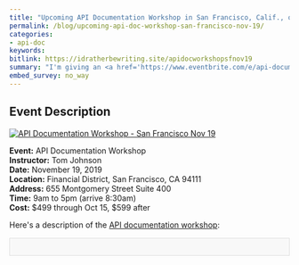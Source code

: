 ```yaml
---
title: "Upcoming API Documentation Workshop in San Francisco, Calif., on November 19, 2019"
permalink: /blog/upcoming-api-doc-workshop-san-francisco-nov-19/
categories:
- api-doc
keywords:
bitlink: https://idratherbewriting.site/apidocworkshopsfnov19
summary: "I'm giving an <a href='https://www.eventbrite.com/e/api-documentation-workshop-san-francisco-nov-19-2019-tickets-72043928329'>API Documentation Workshop</a> in San Francisco, California, on November 19, 2019. You can <a href='https://www.eventbrite.com/e/api-documentation-workshop-san-francisco-nov-19-2019-tickets-72043928329'>register on Eventbrite here</a>."
embed_survey: no_way
---
```


## Event Description

<a href="https://www.eventbrite.com/e/api-documentation-workshop-san-francisco-nov-19-2019-tickets-72043928329"><img src="https://idratherbewritingmedia.com/images/api/sanfrancisco_api_workshop.png" alt="API Documentation Workshop - San Francisco Nov 19"/></a>

**Event:** API Documentation Workshop<br/>
**Instructor:** Tom Johnson<br/>
**Date:** November 19, 2019 <br/>
**Location:** Financial District, San Francisco, CA 94111<br/>
**Address:** 655 Montgomery Street Suite 400<br/>
**Time:** 9am to 5pm (arrive 8:30am)<br/>
**Cost:** $499 through Oct 15, $599 after

Here's a description of the [API documentation workshop](https://www.eventbrite.com/e/api-documentation-workshop-san-francisco-nov-19-2019-tickets-72043928329):

<div style="background-color: #f8f8f8; border: 1px solid #dedede; padding: 15px; margin: 15px 0px;">
<script>
         var settings = {
           "async": true,
           "crossDomain": true,
           "url": "https://www.eventbriteapi.com/v3/events/72043928329/?token={{site.eventbrite_public_token}}",
           "method": "GET"
         }

         $.ajax(settings).done(function (response) {
           console.log(response);

           var name = response.name.html;
           $("#eventName").append(name);
          var content = response.description.html;
           $("#eventDescription").append(content);
           var url = response.url;
           $("#eventLink").append('<p><i>To register for the workshop, <a href="' + url + '">view the event on EventBrite</a> and click the <b>Tickets</b> button.</i></p>');
         });
      </script>
      <h2><div id="eventName"></div></h2>
      <div id="eventDescription"></div>
</div>

## Register for the Workshop

<div style="margin-top:10px;" id="eventLink"></div>

## Questions

If you have any questions, just reach out to me at <a href="mailto:tomjoht@gmail.com">tomjoht@gmail.com</a>.

(By the way, the above title, description, and link are pulled from EventBrite directly through the [Retrieve an Event](https://www.eventbrite.com/platform/api#/reference/event/retrieve-an-event) endpoint in the EventBrite API. This is something you'll learn to do in the workshop.)

{% include random_ad.html %}
